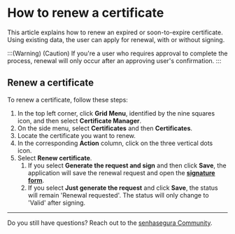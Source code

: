 # How to renew a certificate

This article explains how to renew an expired or soon-to-expire certificate. Using existing data, the user can apply for renewal, with or without signing.

<!-- Fix callout -->
:::(Warning) (Caution)
If you're a user who requires approval to complete the process, renewal will only occur after an approving user's confirmation.
:::

## Renew a certificate

To renew a certificate, follow these steps:

<!-- Fix link -->
1. In the top left corner, click **Grid Menu**, identified by the nine squares icon, and then select **Certificate Manager**.
2. On the side menu, select **Certificates** and then **Certificates**.
3. Locate the certificate you want to renew.
4. In the corresponding **Action** column, click on the three vertical dots icon.
5. Select **Renew certificate**.
   1. If you select **Generate the request and sign** and then click **Save**, the application will save the renewal request and open the **[signature form](/v3-33/docs/certificates-flow-how-to-sign-request)**.
   2. If you select **Just generate the request** and click **Save**, the status will remain 'Renewal requested'. The status will only change to 'Valid' after signing.

---

Do you still have questions? Reach out to the [senhasegura Community](https://community.senhasegura.io/).
